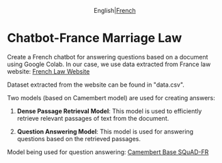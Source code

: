 
<p align="center">
English|<a href="README.fr.md">French</a>
</p>

# Chatbot-France Marriage Law

Create a French chatbot for answering questions based on a document using Google Colab. In our case, we use data extracted from France law website: [French Law Website](https://www.legifrance.gouv.fr/codes/section_lc/LEGITEXT000006070721/LEGISCTA000006117710/#LEGISCTA000006117710)

Dataset extracted from the website can be found in "data.csv".

Two models (based on Camembert model) are used for creating answers:

1. **Dense Passage Retrieval Model**: This model is used to efficiently retrieve relevant passages of text from the document.

2. **Question Answering Model**: This model is used for answering questions based on the retrieved passages.

Model being used for question answering: [Camembert Base SQuAD-FR](https://huggingface.co/etalab-ia/camembert-base-squadFR-fquad-piaf)
